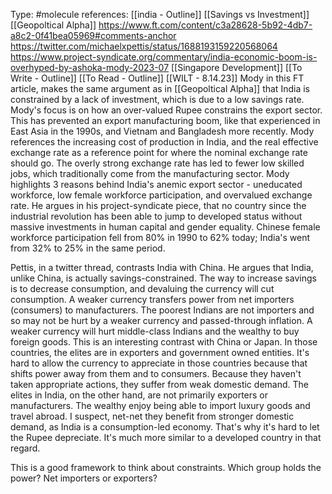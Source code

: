 Type: #molecule 
references: [[india - Outline]]
[[Savings vs Investment]]
[[Geopoltical Alpha]]
https://www.ft.com/content/c3a28628-5b92-4db7-a8c2-0f41bea05969#comments-anchor
https://twitter.com/michaelxpettis/status/1688193159220568064
https://www.project-syndicate.org/commentary/india-economic-boom-is-overhyped-by-ashoka-mody-2023-07
[[Singapore Development]]
[[To Write - Outline]]
[[To Read - Outline]]
[[WILT - 8.14.23]]
Mody in this FT article, makes the same argument as in [[Geopoltical Alpha]] that India is constrained by a lack of investment, which is due to a low savings rate. Mody's focus is on how an over-valued Rupee constrains the export sector. This has prevented an export manufacturing boom, like that experienced in East Asia in the 1990s, and Vietnam and Bangladesh more recently. Mody references the increasing cost of production in India, and the real effective exchange rate as a reference point for where the nominal exchange rate should go. The overly strong exchange rate has led to fewer low skilled jobs, which traditionally come from the manufacturing sector. Mody highlights 3 reasons behind India's anemic export sector - uneducated workforce, low female workforce participation, and overvalued exchange rate. He argues in his project-syndicate piece, that no country since the industrial revolution has been able to jump to developed status without massive investments in human capital and gender equality. Chinese female workforce participation fell from 80% in 1990 to 62% today; India's went from 32% to 25% in the same period. 

Pettis, in a twitter thread, contrasts India with China. He argues that India, unlike China, is actually savings-constrained. The way to increase savings is to decrease consumption, and devaluing the currency will cut consumption. A weaker currency transfers power from net importers (consumers) to manufacturers. The poorest Indians are not importers and so may not be hurt by a weaker currency and passed-through inflation. A weaker currency will hurt middle-class Indians and the wealthy to buy foreign goods. This is an interesting contrast with China or Japan. In those countries, the elites are in exporters and government owned entities. It's hard to allow the currency to appreciate in those countries because that shifts power away from them and to consumers. Because they haven't taken appropriate actions, they suffer from  weak domestic demand. The elites in India, on the other hand, are not primarily exporters or manufacturers. The wealthy enjoy being able to import luxury goods and travel abroad. I suspect, net-net they benefit from stronger domestic demand, as India is a consumption-led economy. That's why it's hard to let the Rupee depreciate. It's much more similar to a developed country in that regard. 

This is a good framework to think about constraints. Which group holds the power? Net importers or exporters?

